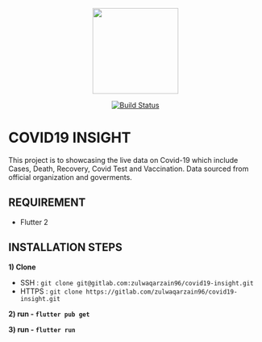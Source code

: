 <p align="center"><a href="#"><img src="https://gitlab.com/zulwaqarzain96/covid19-insight/-/raw/master/assets/logo/coronavirus.png" width="170"></a></p>

<p align="center">
<a href="https://gitlab.com/ImranShamm/hse-magicx/-/pipelines"><img src="https://travis-ci.org/laravel/framework.svg" alt="Build Status"></a>
</p>

# COVID19 INSIGHT
This project is to showcasing the live data on Covid-19 which include Cases, Death, Recovery, Covid Test and Vaccination. Data sourced from official organization and goverments. 

## REQUIREMENT
- Flutter 2

## INSTALLATION STEPS

**1) Clone**
- SSH : `git clone git@gitlab.com:zulwaqarzain96/covid19-insight.git`
- HTTPS : `git clone https://gitlab.com/zulwaqarzain96/covid19-insight.git`

**2) run - `flutter pub get`**

**3) run - `flutter run`** 
